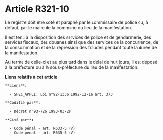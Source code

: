# Article R321-10

Le registre doit être coté et paraphé par le commissaire de police ou, à défaut, par le maire de la commune du lieu de la
manifestation.

Il est tenu à la disposition des services de police et de gendarmerie, des services fiscaux, des douanes ainsi que des
services de la concurrence, de la consommation et de la répression des fraudes pendant toute la durée de la manifestation.

Au terme de celle-ci et au plus tard dans le délai de huit jours, il est déposé à la préfecture ou à la sous-préfecture du
lieu de la manifestation.

**Liens relatifs à cet article**

	**Liens**:

	  - SPEC_APPLI: Loi n°92-1336 1992-12-16 art. 373

	**Codifié par**:

	  - Décret n°93-726 1993-03-29

	**Cité par**:

	  - Code pénal - art. R633-5 (V)
	  - Code pénal - art. R635-5 (V)
